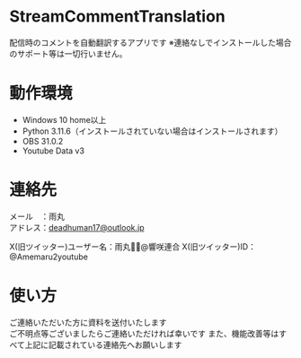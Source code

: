 # StreamCommentTranslation

配信時のコメントを自動翻訳するアプリです
※連絡なしでインストールした場合のサポート等は一切行いません。

# 動作環境

- Windows 10 home以上  
- Python 3.11.6（インストールされていない場合はインストールされます）  
- OBS 31.0.2  
- Youtube Data v3  

# 連絡先

メール　：雨丸  
アドレス：deadhuman17@outlook.jp  

X(旧ツイッター)ユーザー名：雨丸🎤👑@響咲連合
X(旧ツイッター)ID：@Amemaru2youtube

# 使い方

ご連絡いただいた方に資料を送付いたします  
ご不明点等ございましたらご連絡いただければ幸いです
また、機能改善等はすべて上記に記載されている連絡先へお願いします
